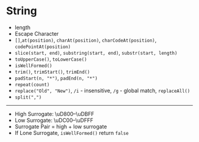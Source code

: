 # String
- length
- Escape Character
- `[]`,`at(position)`, `charAt(position)`, `charCodeAt(position)`, `codePointAt(position)`
- `slice(start, end)`, `substring(start, end)`, `substr(start, length)`
- `toUpperCase()`, `toLowerCase()`
- `isWellFormed()`
- `trim()`, `trimStart()`, `trimEnd()`
- `padStart(n, "*")`, `padEnd(n, "*")`
- `repeat(count)`
- `replace("Old", "New")`, `/i` - insensitive, `/g` - global match, `replaceAll()`
- `split(",")`
---
- High Surrogate: \uD800–\uDBFF
- Low Surrogate: \uDC00–\uDFFF
- Surrogate Pair = high + low surrogate
- If Lone Surrogate, `isWellFormed()` return `false`